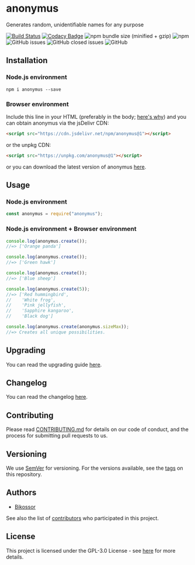 # anonymus
Generates random, unidentifiable names for any purpose

[![Build Status](https://travis-ci.org/Bikossor/anonymus.svg?branch=develop)](https://travis-ci.org/Bikossor/anonymus)
[![Codacy Badge](https://api.codacy.com/project/badge/Grade/171758d1c7924f199f0f9b0b5f3d0dfe)](https://www.codacy.com/app/Bikossor/anonymus?utm_source=github.com&amp;utm_medium=referral&amp;utm_content=Bikossor/anonymus&amp;utm_campaign=Badge_Grade)
![npm bundle size (minified + gzip)](https://img.shields.io/bundlephobia/minzip/anonymus.svg)
![npm](https://img.shields.io/npm/dm/anonymus.svg)
![GitHub issues](https://img.shields.io/github/issues/bikossor/anonymus.svg)
![GitHub closed issues](https://img.shields.io/github/issues-closed/bikossor/anonymus.svg)
![GitHub](https://img.shields.io/github/license/bikossor/anonymus.svg)

## Installation
### Node.js environment
```
npm i anonymus --save
```

### Browser environment
Include this line in your HTML (preferably in the body; [here's why](https://www.w3schools.com/js/js_whereto.asp)) and you can obtain anonymus via the jsDelivr CDN:
```html
<script src="https://cdn.jsdelivr.net/npm/anonymus@1"></script>
```
or the unpkg CDN:
```html
<script src="https://unpkg.com/anonymus@1"></script>
```
or you can download the latest version of anonymus [here](https://github.com/Bikossor/anonymus/releases/latest).

## Usage
### Node.js environment

```javascript
const anonymus = require("anonymus");
```

### Node.js environment + Browser environment
```javascript
console.log(anonymus.create());
//=> ['Orange panda']

console.log(anonymus.create());
//=> ['Green hawk']

console.log(anonymus.create());
//=> ['Blue sheep']

console.log(anonymus.create(5));
//=> ['Red hummingbird',
//    'White frog',
//    'Pink jellyfish',
//    'Sapphire kangaroo',
//    'Black dog']

console.log(anonymus.create(anonymus.sizeMax));
//=> Creates all unique possibilities.
```

## Upgrading
You can read the upgrading guide [here](UPGRADING.md).

## Changelog
You can read the changelog [here](CHANGELOG.md).

## Contributing
Please read [CONTRIBUTING.md](https://gist.github.com/PurpleBooth/b24679402957c63ec426) for details on our code of conduct, and the process for submitting pull requests to us.

## Versioning
We use [SemVer](http://semver.org/) for versioning. For the versions available, see the [tags](https://github.com/bikossor/anonymus/tags) on this repository. 

## Authors
- [Bikossor](https://github.com/Bikossor)

See also the list of [contributors](https://github.com/bikossor/anonymus/contributors) who participated in this project.

## License
This project is licensed under the GPL-3.0 License - see [here](LICENSE) for more details.